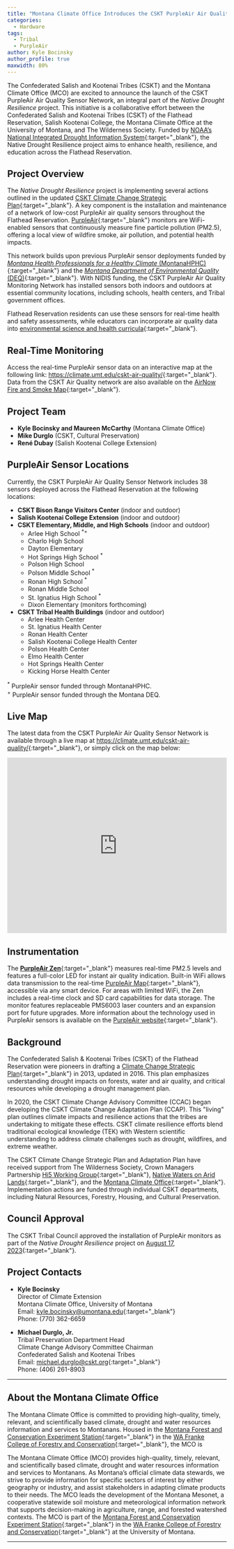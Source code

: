 ```yaml
---
title: "Montana Climate Office Introduces the CSKT PurpleAir Air Quality Sensor Network"
categories:
  - Hardware
tags:
  - Tribal
  - PurpleAir
author: Kyle Bocinsky
author_profile: true
maxwidth: 80%
---
```


The Confederated Salish and Kootenai Tribes (CSKT) and the Montana Climate Office (MCO) are excited to announce the launch of the CSKT PurpleAir Air Quality Sensor Network, an integral part of the *Native Drought Resilience* project. This initiative is a collaborative effort between the Confederated Salish and Kootenai Tribes (CSKT) of the Flathead Reservation, Salish Kootenai College, the Montana Climate Office at the University of Montana, and The Wilderness Society. Funded by [NOAA’s National Integrated Drought Information System](https://www.drought.gov){:target="_blank"}, the Native Drought Resilience project aims to enhance health, resilience, and education across the Flathead Reservation.

## Project Overview

The *Native Drought Resilience* project is implementing several actions outlined in the updated [CSKT Climate Change Strategic Plan](http://csktclimate.org/index.php/resources/ongoing-work/){:target="_blank"}. A key component is the installation and maintenance of a network of low-cost PurpleAir air quality sensors throughout the Flathead Reservation. [PurpleAir](https://www2.purpleair.com){:target="_blank"} monitors are WiFi-enabled sensors that continuously measure fine particle pollution (PM2.5), offering a local view of wildfire smoke, air pollution, and potential health impacts.

This network builds upon previous PurpleAir sensor deployments funded by [*Montana Health Professionals for a Healthy Climate* (MontanaHPHC)](https://www.montanahphc.org){:target="_blank"} and the [*Montana Department of Environmental Quality* (DEQ)](https://deq.mt.gov){:target="_blank"}. With NIDIS funding, the CSKT PurpleAir Air Quality Monitoring Network has installed sensors both indoors and outdoors at essential community locations, including schools, health centers, and Tribal government offices.

Flathead Reservation residents can use these sensors for real-time health and safety assessments, while educators can incorporate air quality data into [environmental science and health curricula](https://native-climate.com/education/){:target="_blank"}.

## Real-Time Monitoring

Access the real-time PurpleAir sensor data on an interactive map at the following link: <https://climate.umt.edu/cskt-air-quality/>{:target="_blank"}. Data from the CSKT Air Quality network are also available on the [AirNow Fire and Smoke Map](https://fire.airnow.gov){:target="_blank"}.

## Project Team

- **Kyle Bocinsky and Maureen McCarthy** (Montana Climate Office)
- **Mike Durglo** (CSKT, Cultural Preservation)
- **René Dubay** (Salish Kootenai College Extension)

## PurpleAir Sensor Locations

Currently, the CSKT PurpleAir Air Quality Sensor Network includes 38 sensors deployed across the Flathead Reservation at the following locations:

- **CSKT Bison Range Visitors Center** (indoor and outdoor)
- **Salish Kootenai College Extension** (indoor and outdoor)
- **CSKT Elementary, Middle, and High Schools** (indoor and outdoor)
  - Arlee High School <sup>*+</sup>
  - Charlo High School
  - Dayton Elementary
  - Hot Springs High School <sup>*</sup>
  - Polson High School
  - Polson Middle School <sup>*</sup>
  - Ronan High School <sup>*</sup>
  - Ronan Middle School
  - St. Ignatius High School <sup>*</sup>
  - Dixon Elementary (monitors forthcoming)
- **CSKT Tribal Health Buildings** (indoor and outdoor)
  - Arlee Health Center
  - St. Ignatius Health Center
  - Ronan Health Center
  - Salish Kootenai College Health Center
  - Polson Health Center
  - Elmo Health Center
  - Hot Springs Health Center
  - Kicking Horse Health Center

<sup>*</sup> PurpleAir sensor funded through MontanaHPHC.  
<sup>+</sup> PurpleAir sensor funded through the Montana DEQ.

## Live Map

The latest data from the CSKT PurpleAir Air Quality Sensor Network is available through a live map at <https://climate.umt.edu/cskt-air-quality/>{:target="_blank"}, or simply click on the map below:


<div>
<div style="position:relative;padding-top:80%;cursor:pointer;"  onclick="window.location='https://climate.umt.edu/cskt-air-quality/';">
<iframe src="https://climate.umt.edu/cskt-air-quality/" frameborder="0" allow="fullscreen"
      style="position:absolute;top:0;left:0;width:100%;height:100%;pointer-events:none;"></iframe>
</div>
</div>

## Instrumentation

The [**PurpleAir Zen**](https://www2.purpleair.com/products/purpleair-zen/){:target="_blank"} measures real-time PM2.5 levels and features a full-color LED for instant air quality indication. Built-in WiFi allows data transmission to the real-time [PurpleAir Map](https://map.purpleair.com){:target="_blank"}, accessible via any smart device. For areas with limited WiFi, the Zen includes a real-time clock and SD card capabilities for data storage. The monitor features replaceable PMS6003 laser counters and an expansion port for future upgrades. More information about the technology used in PurpleAir sensors is available on the [PurpleAir website](https://www2.purpleair.com/pages/technology/){:target="_blank"}.

## Background

The Confederated Salish & Kootenai Tribes (CSKT) of the Flathead Reservation were pioneers in drafting a [Climate Change Strategic Plan](http://csktclimate.org/downloads/Climate%20Change%20Strategic%20Plan/CSKT%20Climate%20Change%20Adaptation%20Plan%204.14.16.pdf){:target="_blank"} in 2013, updated in 2016. This plan emphasizes understanding drought impacts on forests, water and air quality, and critical resources while developing a drought management plan.

In 2020, the CSKT Climate Change Advisory Committee (CCAC) began developing the CSKT Climate Change Adaptation Plan (CCAP). This "living" plan outlines climate impacts and resilience actions that the tribes are undertaking to mitigate these effects. CSKT climate resilience efforts blend traditional ecological knowledge (TEK) with Western scientific understanding to address climate challenges such as drought, wildfires, and extreme weather.

The CSKT Climate Change Strategic Plan and Adaptation Plan have received support from The Wilderness Society, Crown Managers Partnership [Hi5 Working Group](https://www.crownmanagers.org/five-needle-pine-working-group/){:target="_blank"}, [Native Waters on Arid Lands](https://nativewaters-aridlands.com){:target="_blank"}, and the [Montana Climate Office](https://climate.umt.edu){:target="_blank"}. Implementation actions are funded through individual CSKT departments, including Natural Resources, Forestry, Housing, and Cultural Preservation.

## Council Approval

The CSKT Tribal Council approved the installation of PurpleAir monitors as part of the *Native Drought Resilience* project on [August 17, 2023](https://www.csktribes.org/index.php/component/rsfiles/download?path=Tribal+Council%2FMinutes%2F2023%2FAug%2F081723+Minutes.pdf&Itemid=101){:target="_blank"}.

## Project Contacts

- **Kyle Bocinsky**  
  Director of Climate Extension  
  Montana Climate Office, University of Montana  
  Email: [kyle.bocinsky@umontana.edu](mailto:kyle.bocinsky@umontana.edu){:target="_blank"}  
  Phone: (770) 362-6659  

- **Michael Durglo, Jr.**  
  Tribal Preservation Department Head  
  Climate Change Advisory Committee Chairman  
  Confederated Salish and Kootenai Tribes  
  Email: [michael.durglo@cskt.org](mailto:michael.durglo@cskt.org){:target="_blank"}  
  Phone: (406) 261-8903  

---

## About the Montana Climate Office

The Montana Climate Office is committed to providing high-quality, timely, relevant, and scientifically based climate, drought and water resources information and services to Montanans. Housed in the [Montana Forest and Conservation Experiment Station](https://www.umt.edu/environment/research/mfces.php){:target="_blank"} in the [WA Franke College of Forestry and Conservation](https://www.umt.edu/environment/){:target="_blank"}, the MCO is 

The Montana Climate Office (MCO) provides high-quality, timely, relevant, and scientifically based climate, drought and water resources information and services to Montanans. As Montana’s official climate data stewards, we strive to provide information for specific sectors of interest by either geography or industry, and assist stakeholders in adapting climate products to their needs. The MCO leads the development of the Montana Mesonet, a cooperative statewide soil moisture and meteorological information network that supports decision-making in agriculture, range, and forested watershed contexts. The MCO is part of the [Montana Forest and Conservation Experiment Station](https://www.umt.edu/environment/research/mfces.php){:target="_blank"} in the [WA Franke College of Forestry and Conservation](https://www.umt.edu/environment/){:target="_blank"} at the University of Montana.

---
